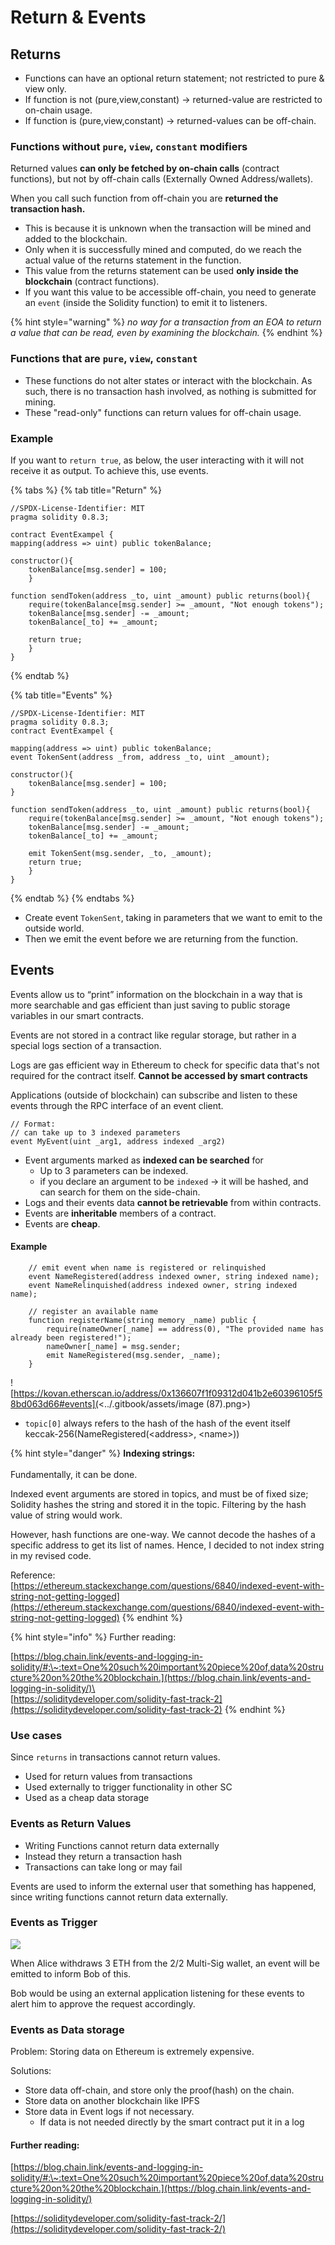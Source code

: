 # Return & Events

## Returns

* Functions can have an optional return statement; not restricted to pure & view only.&#x20;
* If function is not (pure,view,constant) -> returned-value are restricted to on-chain usage.
* If function is (pure,view,constant) -> returned-values can be off-chain.

### Functions without `pure`, `view`, `constant` modifiers

Returned values **can only be fetched by on-chain calls** (contract functions), but not by off-chain calls (Externally Owned Address/wallets).

When you call such function from off-chain you are **returned the transaction hash.**

* This is because it is unknown when the transaction will be mined and added to the blockchain.
* Only when it is successfully mined and computed, do we reach the actual value of the returns statement in the function.&#x20;
* This value from the returns statement can be used **only inside the blockchain** (contract functions).
* If you want this value to be accessible off-chain, you need to generate an `event` (inside the Solidity function) to emit it to listeners.

{% hint style="warning" %}
_no way for a transaction from an EOA to return a value that can be read, even by examining the blockchain._
{% endhint %}

### Functions that are `pure`, `view`, `constant`&#x20;

* These functions do not alter states or interact with the blockchain. As such, there is no transaction hash involved, as nothing is submitted for mining.&#x20;
* These "read-only" functions can return values for off-chain usage.&#x20;

### Example

If you want to `return true`, as below, the user interacting with it will not receive it as output. To achieve this, use events.

{% tabs %}
{% tab title="Return" %}
```solidity
//SPDX-License-Identifier: MIT
pragma solidity 0.8.3;

contract EventExampel {
mapping(address => uint) public tokenBalance;

constructor(){
    tokenBalance[msg.sender] = 100;
    }

function sendToken(address _to, uint _amount) public returns(bool){
    require(tokenBalance[msg.sender] >= _amount, "Not enough tokens");
    tokenBalance[msg.sender] -= _amount;
    tokenBalance[_to] += _amount;

    return true;
    }
}
```
{% endtab %}

{% tab title="Events" %}
```solidity
//SPDX-License-Identifier: MIT
pragma solidity 0.8.3;
contract EventExampel {

mapping(address => uint) public tokenBalance;
event TokenSent(address _from, address _to, uint _amount);

constructor(){
    tokenBalance[msg.sender] = 100;
}

function sendToken(address _to, uint _amount) public returns(bool){
    require(tokenBalance[msg.sender] >= _amount, "Not enough tokens");
    tokenBalance[msg.sender] -= _amount;
    tokenBalance[_to] += _amount;

    emit TokenSent(msg.sender, _to, _amount);
    return true;
    }
}
```
{% endtab %}
{% endtabs %}

* Create event `TokenSent`, taking in parameters that we want to emit to the outside world.&#x20;
* Then we emit the event before we are returning from the function.&#x20;

## Events

Events allow us to “print” information on the blockchain in a way that is more searchable and gas efficient than just saving to public storage variables in our smart contracts.

Events are not stored in a contract like regular storage, but rather in a special logs section of a transaction.

Logs are gas efficient way in Ethereum to check for specific data that's not required for the contract itself. **Cannot be accessed by smart contracts**

Applications (outside of blockchain) can subscribe and listen to these events through the RPC interface of an event client.

```solidity
// Format:
// can take up to 3 indexed parameters
event MyEvent(uint _arg1, address indexed _arg2)
```

* Event arguments marked as **indexed can be searched** for
  * Up to 3 parameters can be indexed.
  * if you declare an argument to be `indexed` -> it will be hashed, and can search for them on the side-chain.
* Logs and their events data **cannot be retrievable** from within contracts.
* Events are **inheritable** members of a contract.
* Events are **cheap**.

#### Example

```solidity
    // emit event when name is registered or relinquished
    event NameRegistered(address indexed owner, string indexed name);
    event NameRelinquished(address indexed owner, string indexed name);

    // register an available name
    function registerName(string memory _name) public {
        require(nameOwner[_name] == address(0), "The provided name has already been registered!");
        nameOwner[_name] = msg.sender;
        emit NameRegistered(msg.sender, _name);
    }
```

![https://kovan.etherscan.io/address/0x136607f1f09312d041b2e60396105f58bd063d66#events](<../.gitbook/assets/image (87).png>)

* `topic[0]` always refers to the hash of the hash of the event itself keccak-256(NameRegistered(\<address>, \<name>))

{% hint style="danger" %}
**Indexing strings:**\
\
Fundamentally, it can be done.

Indexed event arguments are stored in topics, and must be of fixed size; Solidity hashes the string and stored it in the topic. Filtering by the hash value of string would work.

However, hash functions are one-way. We cannot decode the hashes of a specific address to get its list of names. Hence, I decided to not index string in my revised code.

Reference:\
[https://ethereum.stackexchange.com/questions/6840/indexed-event-with-string-not-getting-logged](https://ethereum.stackexchange.com/questions/6840/indexed-event-with-string-not-getting-logged)
{% endhint %}

{% hint style="info" %}
Further reading:

[https://blog.chain.link/events-and-logging-in-solidity/#:\~:text=One%20such%20important%20piece%20of,data%20structure%20on%20the%20blockchain.](https://blog.chain.link/events-and-logging-in-solidity/)\
\
[https://soliditydeveloper.com/solidity-fast-track-2](https://soliditydeveloper.com/solidity-fast-track-2)
{% endhint %}

### Use cases

Since `returns` in transactions cannot return values.&#x20;

* Used for return values from transactions
* Used externally to trigger functionality in other SC
* Used as a cheap data storage

### Events as Return Values

* Writing Functions cannot return data externally
* Instead they return a transaction hash
* Transactions can take long or may fail

Events are used to inform the external user that something has happened, since writing functions cannot return data externally.&#x20;

### Events as Trigger

![](<../.gitbook/assets/image (233).png>)

When Alice withdraws 3 ETH from the 2/2 Multi-Sig wallet, an event will be emitted to inform Bob of this.

Bob would be using an external application listening for these events to alert him to approve the request accordingly.&#x20;

### Events as Data storage

Problem: Storing data on Ethereum is extremely expensive.

Solutions:

* Store data off-chain, and store only the proof(hash) on the chain.
* Store data on another blockchain like IPFS
* Store data in Event logs if not necessary.
  * If data is not needed directly by the smart contract put it in a log

#### Further reading:

[https://blog.chain.link/events-and-logging-in-solidity/#:\~:text=One%20such%20important%20piece%20of,data%20structure%20on%20the%20blockchain.](https://blog.chain.link/events-and-logging-in-solidity/)

[https://soliditydeveloper.com/solidity-fast-track-2/](https://soliditydeveloper.com/solidity-fast-track-2/)
